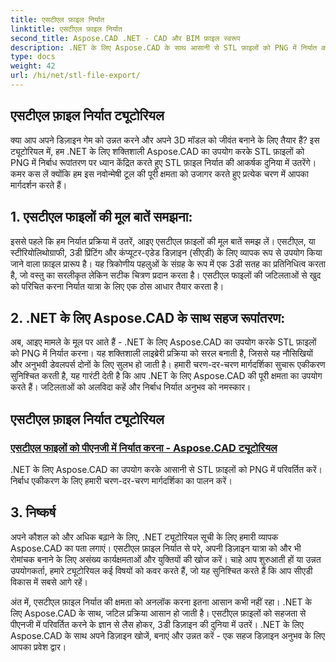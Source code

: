 ```yaml
---
title: एसटीएल फ़ाइल निर्यात
linktitle: एसटीएल फ़ाइल निर्यात
second_title: Aspose.CAD .NET - CAD और BIM फ़ाइल स्वरूप
description: .NET के लिए Aspose.CAD के साथ आसानी से STL फ़ाइलों को PNG में निर्यात करें। हमारी चरण-दर-चरण मार्गदर्शिका निर्बाध एकीकरण सुनिश्चित करती है। .NET ट्यूटोरियल के लिए Aspose.CAD के माध्यम से सीखें।
type: docs
weight: 42
url: /hi/net/stl-file-export/
---
```


## एसटीएल फ़ाइल निर्यात ट्यूटोरियल

क्या आप अपने डिज़ाइन गेम को उन्नत करने और अपने 3D मॉडल को जीवंत बनाने के लिए तैयार हैं? इस ट्यूटोरियल में, हम .NET के लिए शक्तिशाली Aspose.CAD का उपयोग करके STL फ़ाइलों को PNG में निर्बाध रूपांतरण पर ध्यान केंद्रित करते हुए STL फ़ाइल निर्यात की आकर्षक दुनिया में उतरेंगे। कमर कस लें क्योंकि हम इस नवोन्मेषी टूल की पूरी क्षमता को उजागर करते हुए प्रत्येक चरण में आपका मार्गदर्शन करते हैं।

## 1. एसटीएल फाइलों की मूल बातें समझना:

इससे पहले कि हम निर्यात प्रक्रिया में उतरें, आइए एसटीएल फ़ाइलों की मूल बातें समझ लें। एसटीएल, या स्टीरियोलिथोग्राफी, 3डी प्रिंटिंग और कंप्यूटर-एडेड डिज़ाइन (सीएडी) के लिए व्यापक रूप से उपयोग किया जाने वाला फ़ाइल प्रारूप है। यह त्रिकोणीय पहलुओं के संग्रह के रूप में एक 3डी सतह का प्रतिनिधित्व करता है, जो वस्तु का सरलीकृत लेकिन सटीक चित्रण प्रदान करता है। एसटीएल फाइलों की जटिलताओं से खुद को परिचित करना निर्यात यात्रा के लिए एक ठोस आधार तैयार करता है।

## 2. .NET के लिए Aspose.CAD के साथ सहज रूपांतरण:

अब, आइए मामले के मूल पर आते हैं - .NET के लिए Aspose.CAD का उपयोग करके STL फ़ाइलों को PNG में निर्यात करना। यह शक्तिशाली लाइब्रेरी प्रक्रिया को सरल बनाती है, जिससे यह नौसिखियों और अनुभवी डेवलपर्स दोनों के लिए सुलभ हो जाती है। हमारी चरण-दर-चरण मार्गदर्शिका सुचारू एकीकरण सुनिश्चित करती है, यह गारंटी देती है कि आप .NET के लिए Aspose.CAD की पूरी क्षमता का उपयोग करते हैं। जटिलताओं को अलविदा कहें और निर्बाध निर्यात अनुभव को नमस्कार।

## एसटीएल फ़ाइल निर्यात ट्यूटोरियल
### [एसटीएल फाइलों को पीएनजी में निर्यात करना - Aspose.CAD ट्यूटोरियल](./exporting-stl-files-to-png/)
.NET के लिए Aspose.CAD का उपयोग करके आसानी से STL फ़ाइलों को PNG में परिवर्तित करें। निर्बाध एकीकरण के लिए हमारी चरण-दर-चरण मार्गदर्शिका का पालन करें।

## 3. निष्कर्ष

अपने कौशल को और अधिक बढ़ाने के लिए, .NET ट्यूटोरियल सूची के लिए हमारी व्यापक Aspose.CAD का पता लगाएं। एसटीएल फ़ाइल निर्यात से परे, अपनी डिज़ाइन यात्रा को और भी रोमांचक बनाने के लिए असंख्य कार्यक्षमताओं और युक्तियों की खोज करें। चाहे आप शुरुआती हों या उन्नत उपयोगकर्ता, हमारे ट्यूटोरियल कई विषयों को कवर करते हैं, जो यह सुनिश्चित करते हैं कि आप सीएडी विकास में सबसे आगे रहें।

अंत में, एसटीएल फ़ाइल निर्यात की क्षमता को अनलॉक करना इतना आसान कभी नहीं रहा। .NET के लिए Aspose.CAD के साथ, जटिल प्रक्रिया आसान हो जाती है। एसटीएल फ़ाइलों को सहजता से पीएनजी में परिवर्तित करने के ज्ञान से लैस होकर, 3डी डिज़ाइन की दुनिया में उतरें। .NET के लिए Aspose.CAD के साथ अपने डिज़ाइन खोजें, बनाएं और उन्नत करें - एक सहज डिज़ाइन अनुभव के लिए आपका प्रवेश द्वार।